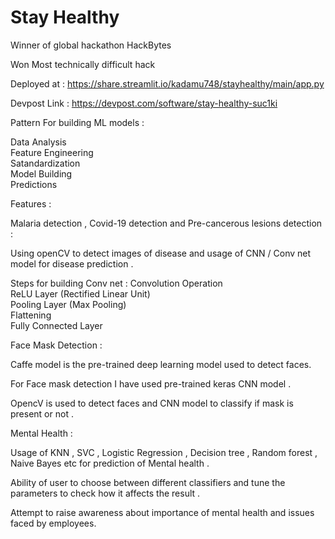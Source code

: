# Stay Healthy

Winner of global hackathon HackBytes

Won Most technically difficult hack 

Deployed at : https://share.streamlit.io/kadamu748/stayhealthy/main/app.py

Devpost Link : https://devpost.com/software/stay-healthy-suc1ki


Pattern For building ML models :

Data Analysis<br>
Feature Engineering<br>
Satandardization<br>
Model Building<br>
Predictions<br>

Features : 

Malaria detection , Covid-19 detection and Pre-cancerous lesions detection :

Using openCV to detect images of disease and usage of CNN / Conv net model for disease
prediction .

Steps for building Conv net : Convolution Operation<br>
ReLU Layer (Rectified Linear Unit)<br>
Pooling Layer (Max Pooling)<br>
Flattening<br>
Fully Connected Layer<br>


Face Mask Detection :

Caffe model is the pre-trained deep learning model used to detect faces.

For Face mask detection I have used pre-trained keras CNN model .

OpencV is used to detect faces and CNN model to classify if mask is present or not .


Mental Health :

Usage of KNN , SVC , Logistic Regression , Decision tree , Random forest , Naive Bayes etc for
prediction of Mental health .

Ability of user to choose between different classifiers and tune the parameters to check how it affects the result .

Attempt to raise awareness about importance of mental health and issues faced by employees.







